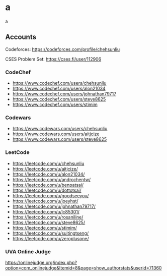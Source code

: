 # a

a

## Accounts

Codeforces: https://codeforces.com/profile/chehsunliu

CSES Problem Set: https://cses.fi/user/112906

### CodeChef

- https://www.codechef.com/users/chehsunliu
- https://www.codechef.com/users/alon21034
- https://www.codechef.com/users/johnathan79717
- https://www.codechef.com/users/steve8625
- https://www.codechef.com/users/stimim

### Codewars

- https://www.codewars.com/users/chehsunliu
- https://www.codewars.com/users/aitjcize
- https://www.codewars.com/users/steve8625

### LeetCode

- https://leetcode.com/u/chehsunliu
- https://leetcode.com/u/aitjcize/
- https://leetcode.com/u/alon21034/
- https://leetcode.com/u/androchentw/
- https://leetcode.com/u/benpatsai/
- https://leetcode.com/u/dottotsai/
- https://leetcode.com/u/goodseeyou/
- https://leetcode.com/u/joeyhst/
- https://leetcode.com/u/johnathan79717/
- https://leetcode.com/u/lc85301/
- https://leetcode.com/u/rosaniline/
- https://leetcode.com/u/steve8625/
- https://leetcode.com/u/stimim/
- https://leetcode.com/u/suitingtseng/
- https://leetcode.com/u/zeroplusone/

### UVA Online Judge

https://onlinejudge.org/index.php?option=com_onlinejudge&Itemid=8&page=show_authorstats&userid=71360
